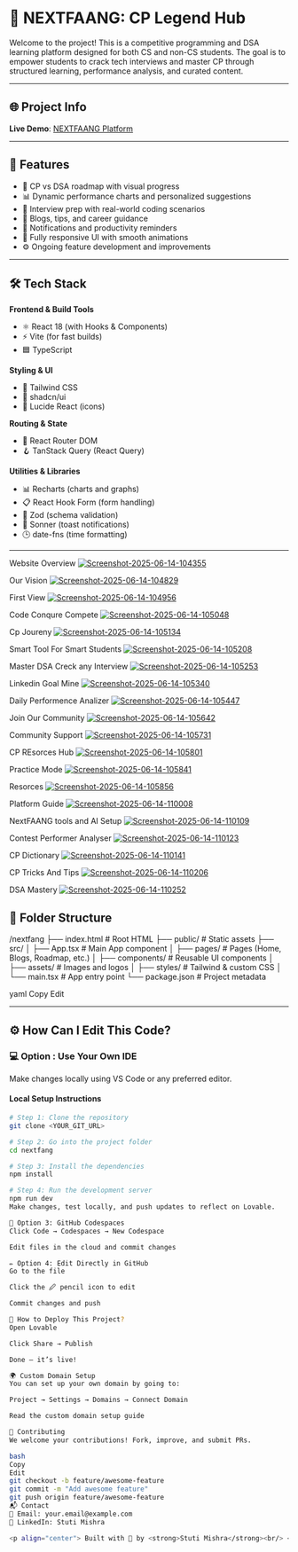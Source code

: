 # 🧠 NEXTFAANG: CP Legend Hub

Welcome to the project! This is a competitive programming and DSA learning platform designed for both CS and non-CS students. The goal is to empower students to crack tech interviews and master CP through structured learning, performance analysis, and curated content.

---

## 🌐 Project Info

**Live Demo**: [NEXTFAANG Platform](https://nextfang-cp-legend-hub-73.lovable.app/)

---

## 🧩 Features

- 📍 CP vs DSA roadmap with visual progress
- 📊 Dynamic performance charts and personalized suggestions
- 🧠 Interview prep with real-world coding scenarios
- 📝 Blogs, tips, and career guidance
- 🔔 Notifications and productivity reminders
- 📱 Fully responsive UI with smooth animations
- ⚙️ Ongoing feature development and improvements

---

## 🛠️ Tech Stack

**Frontend & Build Tools**
- ⚛️ React 18 (with Hooks & Components)
- ⚡ Vite (for fast builds)
- 🟦 TypeScript

**Styling & UI**
- 🎨 Tailwind CSS
- 🧱 shadcn/ui
- 🧭 Lucide React (icons)

**Routing & State**
- 🧭 React Router DOM
- 🪝 TanStack Query (React Query)

**Utilities & Libraries**
- 📊 Recharts (charts and graphs)
- 📋 React Hook Form (form handling)
- 🔐 Zod (schema validation)
- 🔔 Sonner (toast notifications)
- 🕒 date-fns (time formatting)

---
Website Overview
<a href="https://ibb.co/B5ShS9ZY"><img src="https://i.ibb.co/jP1C1SMj/Screenshot-2025-06-14-104355.png" alt="Screenshot-2025-06-14-104355" border="0"></a>

Our Vision
<a href="https://ibb.co/F42X0Kwd"><img src="https://i.ibb.co/PGKM9NhV/Screenshot-2025-06-14-104829.png" alt="Screenshot-2025-06-14-104829" border="0"></a>

First View
<a href="https://ibb.co/wNLCx5Tf"><img src="https://i.ibb.co/RpSPVR1q/Screenshot-2025-06-14-104956.png" alt="Screenshot-2025-06-14-104956" border="0"></a>

Code Conqure Compete
<a href="https://ibb.co/MxH4VWTM"><img src="https://i.ibb.co/4nLGT9yP/Screenshot-2025-06-14-105048.png" alt="Screenshot-2025-06-14-105048" border="0"></a>

Cp Joureny
<a href="https://ibb.co/SXLMGqFq"><img src="https://i.ibb.co/vxtTR202/Screenshot-2025-06-14-105134.png" alt="Screenshot-2025-06-14-105134" border="0"></a>

Smart Tool For Smart Students 
<a href="https://ibb.co/vxJsqKMm"><img src="https://i.ibb.co/QF68Q1xn/Screenshot-2025-06-14-105208.png" alt="Screenshot-2025-06-14-105208" border="0"></a>

Master DSA Creck any Interview
<a href="https://ibb.co/QFHdbRcz"><img src="https://i.ibb.co/Y7dZRMWY/Screenshot-2025-06-14-105253.png" alt="Screenshot-2025-06-14-105253" border="0"></a>

Linkedin Goal Mine
<a href="https://ibb.co/5gBKxfCG"><img src="https://i.ibb.co/TxmWqFJY/Screenshot-2025-06-14-105340.png" alt="Screenshot-2025-06-14-105340" border="0"></a>

Daily Performence Analizer
<a href="https://ibb.co/5XYy7j37"><img src="https://i.ibb.co/vCsGtdWt/Screenshot-2025-06-14-105447.png" alt="Screenshot-2025-06-14-105447" border="0"></a>

Join Our Community
<a href="https://ibb.co/Qv331pZb"><img src="https://i.ibb.co/5hggfGdM/Screenshot-2025-06-14-105642.png" alt="Screenshot-2025-06-14-105642" border="0"></a>

Community Support
<a href="https://ibb.co/0jTfHqCd"><img src="https://i.ibb.co/4ZzjhW85/Screenshot-2025-06-14-105731.png" alt="Screenshot-2025-06-14-105731" border="0"></a>

CP REsorces Hub
<a href="https://ibb.co/Ps0ZNr6c"><img src="https://i.ibb.co/Q7tFfJKP/Screenshot-2025-06-14-105801.png" alt="Screenshot-2025-06-14-105801" border="0"></a>

Practice Mode
<a href="https://ibb.co/HDwn7rpd"><img src="https://i.ibb.co/pvVJ23ry/Screenshot-2025-06-14-105841.png" alt="Screenshot-2025-06-14-105841" border="0"></a>

Resorces
<a href="https://ibb.co/mV3V0FC7"><img src="https://i.ibb.co/cSjSwXcd/Screenshot-2025-06-14-105856.png" alt="Screenshot-2025-06-14-105856" border="0"></a>

Platform Guide
<a href="https://ibb.co/zTgGmTcL"><img src="https://i.ibb.co/dwvGfw93/Screenshot-2025-06-14-110008.png" alt="Screenshot-2025-06-14-110008" border="0"></a>

NextFAANG tools and AI Setup
<a href="https://ibb.co/mCwKfXqG"><img src="https://i.ibb.co/tMt6Vxs4/Screenshot-2025-06-14-110109.png" alt="Screenshot-2025-06-14-110109" border="0"></a>

Contest Performer Analyser
<a href="https://ibb.co/mCxPnygM"><img src="https://i.ibb.co/hRqTGdwt/Screenshot-2025-06-14-110123.png" alt="Screenshot-2025-06-14-110123" border="0"></a>

CP Dictionary
<a href="https://ibb.co/BKr1d75P"><img src="https://i.ibb.co/cXCmMpSv/Screenshot-2025-06-14-110141.png" alt="Screenshot-2025-06-14-110141" border="0"></a>

CP Tricks And Tips
<a href="https://ibb.co/bgGMXfVs"><img src="https://i.ibb.co/ynxcq3C6/Screenshot-2025-06-14-110206.png" alt="Screenshot-2025-06-14-110206" border="0"></a>

DSA Mastery
<a href="https://ibb.co/mF1TZd7M"><img src="https://i.ibb.co/LhbRjBf2/Screenshot-2025-06-14-110252.png" alt="Screenshot-2025-06-14-110252" border="0"></a>


## 📁 Folder Structure

/nextfang
├── index.html # Root HTML
├── public/ # Static assets
├── src/
│ ├── App.tsx # Main App component
│ ├── pages/ # Pages (Home, Blogs, Roadmap, etc.)
│ ├── components/ # Reusable UI components
│ ├── assets/ # Images and logos
│ ├── styles/ # Tailwind & custom CSS
│ └── main.tsx # App entry point
└── package.json # Project metadata

yaml
Copy
Edit

---

## ⚙️ How Can I Edit This Code?

### 💻 Option : Use Your Own IDE

Make changes locally using VS Code or any preferred editor.

#### Local Setup Instructions

```bash
# Step 1: Clone the repository
git clone <YOUR_GIT_URL>

# Step 2: Go into the project folder
cd nextfang

# Step 3: Install the dependencies
npm install

# Step 4: Run the development server
npm run dev
Make changes, test locally, and push updates to reflect on Lovable.

🧠 Option 3: GitHub Codespaces
Click Code → Codespaces → New Codespace

Edit files in the cloud and commit changes

✏️ Option 4: Edit Directly in GitHub
Go to the file

Click the 🖉 pencil icon to edit

Commit changes and push

🚀 How to Deploy This Project?
Open Lovable

Click Share → Publish

Done — it’s live!

🌍 Custom Domain Setup
You can set up your own domain by going to:

Project → Settings → Domains → Connect Domain

Read the custom domain setup guide

🤝 Contributing
We welcome your contributions! Fork, improve, and submit PRs.

bash
Copy
Edit
git checkout -b feature/awesome-feature
git commit -m "Add awesome feature"
git push origin feature/awesome-feature
📬 Contact
📧 Email: your.email@example.com
💼 LinkedIn: Stuti Mishra

<p align="center"> Built with 💙 by <strong>Stuti Mishra</strong><br/> <em>Empowering every student to become the next CP legend 💻🔥</em> </p> ```
